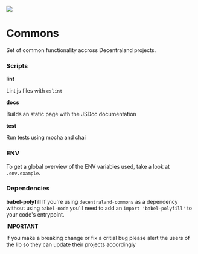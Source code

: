 ![](https://raw.githubusercontent.com/decentraland/web/gh-pages/img/decentraland.ico)

# Commons

Set of common functionality accross Decentraland projects.

### Scripts

**lint**

Lint js files with `eslint`

**docs**

Builds an static page with the JSDoc documentation

**test**

Run tests using mocha and chai

### ENV

To get a global overview of the ENV variables used, take a look at `.env.example`.

### Dependencies

**babel-polyfill**
If you're using `decentraland-commons` as a dependency without using `babel-node` you'll need to add an `import 'babel-polyfill'` to your code's entrypoint.

**IMPORTANT**

If you make a breaking change or fix a critial bug please alert the users of the lib so they can update their projects accordingly

